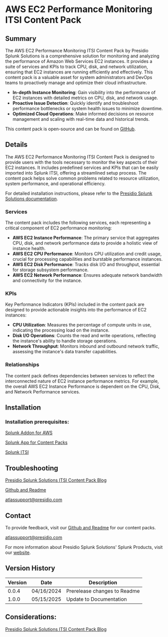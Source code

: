 # AWS EC2 Performance Monitoring ITSI Content Pack

## Summary
The AWS EC2 Performance Monitoring ITSI Content Pack by Presidio Splunk Solutions is a comprehensive solution for monitoring and analyzing the performance of Amazon Web Services EC2 instances. It provides a suite of services and KPIs to track CPU, disk, and network utilization, ensuring that EC2 instances are running efficiently and effectively. This content pack is a valuable asset for system administrators and DevOps teams to proactively manage and optimize their cloud infrastructure.

- **In-depth Instance Monitoring**: Gain visibility into the performance of EC2 instances with detailed metrics on CPU, disk, and network usage.
- **Proactive Issue Detection**: Quickly identify and troubleshoot performance bottlenecks or system health issues to minimize downtime.
- **Optimized Cloud Operations**: Make informed decisions on resource management and scaling with real-time data and historical trends.

This content pack is open-source and can be found on [GitHub](https://www.github.com/kinneygroup).

## Details
The AWS EC2 Performance Monitoring ITSI Content Pack is designed to provide users with the tools necessary to monitor the key aspects of their EC2 instances. It includes predefined services and KPIs that can be easily imported into Splunk ITSI, offering a streamlined setup process. The content pack helps solve common problems related to resource utilization, system performance, and operational efficiency.

For detailed installation instructions, please refer to the [Presidio Splunk Solutions documentation](https://www.kinneygroup.com/installing-content-packs).

### Services
The content pack includes the following services, each representing a critical component of EC2 performance monitoring:
- **AWS EC2 Instance Performance**: The primary service that aggregates CPU, disk, and network performance data to provide a holistic view of instance health.
- **AWS EC2 CPU Performance**: Monitors CPU utilization and credit usage, crucial for processing capabilities and burstable performance instances.
- **AWS EC2 Disk Performance**: Tracks disk I/O and throughput, essential for storage subsystem performance.
- **AWS EC2 Network Performance**: Ensures adequate network bandwidth and connectivity for the instance.

### KPIs
Key Performance Indicators (KPIs) included in the content pack are designed to provide actionable insights into the performance of EC2 instances:
- **CPU Utilization**: Measures the percentage of compute units in use, indicating the processing load on the instance.
- **Disk I/O Operations**: Counts the read and write operations, reflecting the instance's ability to handle storage operations.
- **Network Throughput**: Monitors inbound and outbound network traffic, assessing the instance's data transfer capabilities.

### Relationships
The content pack defines dependencies between services to reflect the interconnected nature of EC2 instance performance metrics. For example, the overall AWS EC2 Instance Performance is dependent on the CPU, Disk, and Network Performance services.

## Installation

### Installation prerequisites:

[Splunk Addon for AWS](https://splunkbase.splunk.com)

[Splunk App for Content Packs](https://splunkbase.splunk.com/app/5391)

[Splunk ITSI](https://www.splunk.com/en_us/products/it-service-intelligence.html)

## Troubleshooting

[Presidio Splunk Solutions ITSI Content Pack Blog](https://kinneygroup.com/blog/installing-itsi-content-packs/)

[Github and Readme](https://www.github.com/kinneygroup)

atlassupport@presidio.com

## Contact

To provide feedback, visit our [Github and Readme](https://www.github.com/kinneygroup) for our content packs.

atlassupport@presidio.com

For more information about Presidio Splunk Solutions' Splunk Products, visit our [website](https://kinneygroup.com/atlas).

## Version History

| Version | Date  | Description                |
|---------|-------|----------------------------|
| 0.0.4   | 04/16/2024 | Prerelease changes to Readme   |
| 1.0.0   | 05/15/2025 | Update to Documentation |

## Considerations:

[Presidio Splunk Solutions ITSI Content Pack Blog](https://kinneygroup.com/blog/installing-itsi-content-packs/)